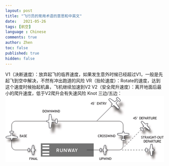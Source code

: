 ```yaml
---
layout: post
title: "飞行员的常用术语的意思和中英文"
date:   2021-05-26
tags: [航空]
language : Chinese
comments: true
author: Zhen
toc: false
published: true
hidden: false
---
```

V1（决断速度）：放弃起飞的临界速度，如果发生意外时候已经超过V1，一般是先起飞到空中解决，不然有冲出跑道的风险
VR（抬轮速度）：Rotate的速度，达到这个速度时候抬起机鼻，飞机继续加速到V2
V2（安全爬升速度）：离开地面后最小的爬升速度，低于V2爬升会有失速风险
Knot
三边/五边：
![enter image description here](https://github.com/hytvszz/hytvszz.github.io/raw/master/images/%E6%9C%BA%E5%9C%BA%E4%BA%94%E8%BE%B9%E5%9B%BE.jpg)


<!--stackedit_data:
eyJoaXN0b3J5IjpbMTYwMTQzMDQyMCwtNTEzOTIzNzgzLDE1OD
g1NDM1MCwtMTM5NjEzMzU5OSwtNjE5MDk3MzAxLC05MDc0NDQz
MiwtMTM1Mjc0NDE1Miw0NjQ5OTExNTddfQ==
-->